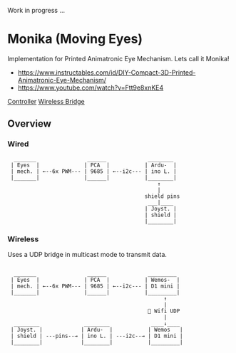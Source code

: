 Work in progress ...

# Monika (Moving Eyes) 
Implementation for Printed Animatronic Eye Mechanism. Lets call it Monika!

* https://www.instructables.com/id/DIY-Compact-3D-Printed-Animatronic-Eye-Mechanism/
* https://www.youtube.com/watch?v=Ftt9e8xnKE4  

[Controller](controller/README.md)
[Wireless Bridge](wifi-bridge/README.md)

## Overview
### Wired
```
  _______                ______             ________
 | Eyes  |              | PCA  |           | Ardu-  |
 | mech. | ←--6x PWM--- | 9685 | ←--i2c--- | ino L. | 
 |_______|              |______|           |________|
                                               ↑
                                               |
                                           shield pins
                                            ___|____
                                           | Joyst. |
                                           | shield |
                                           |________|
```
### Wireless
Uses a UDP bridge in multicast mode to transmit data. 
```

  _______                ______             _________
 | Eyes  |              | PCA  |           | Wemos-  |
 | mech. | ←--6x PWM--- | 9685 | ←--i2c--- | D1 mini | 
 |_______|              |______|           |_________|
                                                 ↑
                                                 |
                                            📶 Wifi UDP 
                                                 |
  ________              ________             ____↓____
 | Joyst. |            | Ardu-  |           | Wemos   |
 | shield | ---pins--→ | ino L. | ---i2c--→ | D1 mini |
 |________|            |________|           |_________|
```
